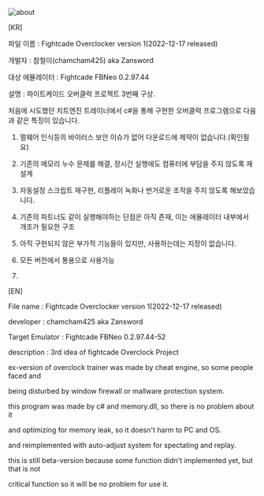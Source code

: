 
![about](https://user-images.githubusercontent.com/55517014/208155886-5d25efe7-3d50-468e-8c52-ca51c081c854.PNG)


[KR]

파일 이름 : Fightcade Overclocker version 1(2022-12-17 released)

개발자 : 참철이(chamcham425) aka Zansword

대상 에뮬레이터 : Fightcade FBNeo 0.2.97.44

설명 : 파이트케이드 오버클럭 프로젝트 3번째 구상.

처음에 시도했던 치트엔진 트레이너에서 c#을 통해 구현한 오버클럭 프로그램으로 다음과 같은 특징이 있습니다.

1. 멀웨어 인식등의 바이러스 보안 이슈가 없어 다운로드에 제약이 없습니다.(확인필요)

2. 기존의 메모리 누수 문제를 해결, 장시간 실행에도 컴퓨터에 부담을 주지 않도록 재설계

3. 자동설정 스크립트 재구현, 리플레이 녹화나 번거로운 조작을 주지 않도록 해보았습니다.

4. 기존의 파트너도 같이 실행해야하는 단점은 아직 존재, 이는 에뮬레이터 내부에서 개조가 필요한 구조

5. 아직 구현되지 않은 부가적 기능들이 있지만, 사용하는데는 지장이 없습니다.

6. 모든 버전에서 통용으로 사용가능
7. 
[EN]

File name : Fightcade Overclocker version 1(2022-12-17 released)

developer : chamcham425 aka Zansword

Target Emulator : Fightcade FBNeo 0.2.97.44-52

description : 3rd idea of fightcade Overclock Project

ex-version of overclock trainer was made by cheat engine, so some people faced and

being disturbed by window firewall or mallware protection system.

this program was made by c# and memory.dll, so there is no problem about it

and optimizing for memory leak, so it doesn't harm to PC and OS.

and reimplemented with auto-adjust system for spectating and replay.

this is still beta-version because some function didn't implemented yet, but that is not

critical function so it will be no problem for use it.

